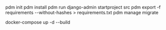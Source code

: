 pdm init
pdm install
pdm run django-admin startproject src
pdm export -f requirements --without-hashes > requirements.txt
pdm manage migrate

docker-compose up -d --build
